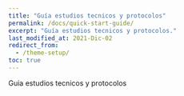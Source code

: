 ```yaml
---
title: "Guía estudios tecnicos y protocolos"
permalink: /docs/quick-start-guide/
excerpt: "Guía estudios tecnicos y protocolos."
last_modified_at: 2021-Dic-02
redirect_from:
  - /theme-setup/
toc: true
---
```


Guia estudios tecnicos y protocolos
